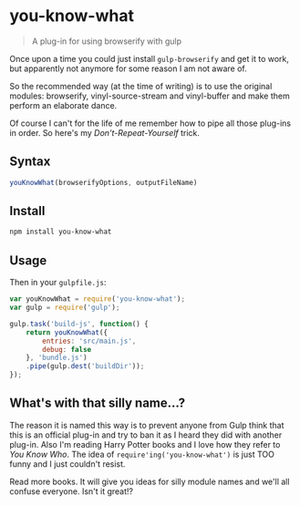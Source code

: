 # you-know-what

> A plug-in for using browserify with gulp

Once upon a time you could just install `gulp-browserify` and get it to work, but apparently not anymore for some reason I am not aware of.

So the recommended way (at the time of writing) is to use the original modules: browserify, vinyl-source-stream and vinyl-buffer and make them perform an elaborate dance.

Of course I can't for the life of me remember how to pipe all those plug-ins in order. So here's my *Don't-Repeat-Yourself* trick.

## Syntax

```javascript
youKnowWhat(browserifyOptions, outputFileName)
```

## Install

```bash
npm install you-know-what
```

## Usage

Then in your `gulpfile.js`:

```javascript
var youKnowWhat = require('you-know-what');
var gulp = require('gulp');

gulp.task('build-js', function() {
	return youKnowWhat({
		entries: 'src/main.js',
		debug: false
	}, 'bundle.js')
	.pipe(gulp.dest('buildDir'));
});
```

## What's with that silly name...?

The reason it is named this way is to prevent anyone from Gulp think that this is an official plug-in and try to ban it as I heard they did with another plug-in. 
Also I'm reading Harry Potter books and I love how they refer to *You Know Who*. The idea of `require'ing('you-know-what')` is just TOO funny and I just couldn't resist.

Read more books. It will give you ideas for silly module names and we'll all confuse everyone. Isn't it great!?
